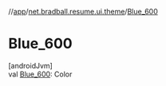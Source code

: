 //[app](../../index.md)/[net.bradball.resume.ui.theme](index.md)/[Blue_600](-blue_600.md)

# Blue_600

[androidJvm]\
val [Blue_600](-blue_600.md): Color
